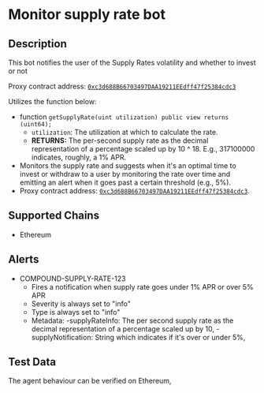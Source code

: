 # Monitor supply rate bot

## Description

This bot notifies the user of the Supply Rates volatility and whether to invest or not

Proxy contract address: [`0xc3d688B66703497DAA19211EEdff47f25384cdc3`](https://etherscan.io/address/0xc3d688B66703497DAA19211EEdff47f25384cdc3)

Utilizes the function below:
  - function `getSupplyRate(uint utilization) public view returns (uint64);`
    - `utilization`: The utilization at which to calculate the rate.
    - **RETURNS:** The per-second supply rate as the decimal representation of a percentage scaled up by 10 ^ 18. E.g., 317100000 indicates, roughly, a 1% APR.
  - Monitors the supply rate and suggests when it's an optimal time to invest or withdraw to a user by monitoring the rate over time and emitting an alert when it goes past a certain threshold (e.g., 5%).
   - Proxy contract address: [`0xc3d688B66703497DAA19211EEdff47f25384cdc3`](https://etherscan.io/address/0xc3d688B66703497DAA19211EEdff47f25384cdc3).

## Supported Chains

- Ethereum

## Alerts

- COMPOUND-SUPPLY-RATE-123
  - Fires a notification when supply rate goes under 1% APR or over 5% APR
  - Severity is always set to "info" 
  - Type is always set to "info" 
  - Metadata:
    -supplyRateInfo:  The per second supply rate as the decimal representation of a percentage scaled up by 10,
    -supplyNotification: String which indicates if it's over or under 5%,
## Test Data

The agent behaviour can be verified on Ethereum,